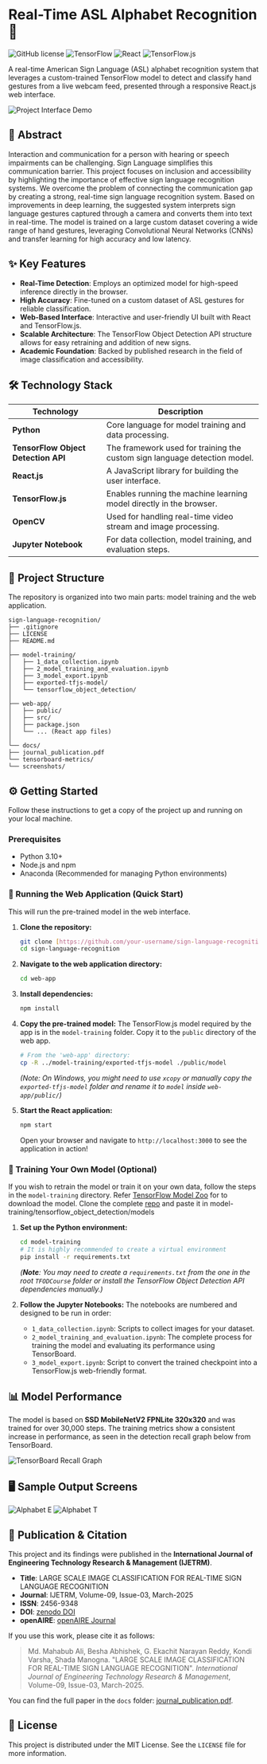 # Real-Time ASL Alphabet Recognition 🤟

![GitHub license](https://img.shields.io/badge/license-MIT-blue.svg) ![TensorFlow](https://img.shields.io/badge/TensorFlow-2.x-orange) ![React](https://img.shields.io/badge/React-18.x-blue) ![TensorFlow.js](https://img.shields.io/badge/TensorFlow.js-4.x-FF6F00)

A real-time American Sign Language (ASL) alphabet recognition system that leverages a custom-trained TensorFlow model to detect and classify hand gestures from a live webcam feed, presented through a responsive React.js web interface.

![Project Interface Demo](./docs/screenshots/interface/index_page.png)

## 📖 Abstract

Interaction and communication for a person with hearing or speech impairments can be challenging. Sign Language simplifies this communication barrier. This project focuses on inclusion and accessibility by highlighting the importance of effective sign language recognition systems. We overcome the problem of connecting the communication gap by creating a strong, real-time sign language recognition system. Based on improvements in deep learning, the suggested system interprets sign language gestures captured through a camera and converts them into text in real-time. The model is trained on a large custom dataset covering a wide range of hand gestures, leveraging Convolutional Neural Networks (CNNs) and transfer learning for high accuracy and low latency.

## ✨ Key Features

-   **Real-Time Detection**: Employs an optimized model for high-speed inference directly in the browser.
-   **High Accuracy**: Fine-tuned on a custom dataset of ASL gestures for reliable classification.
-   **Web-Based Interface**: Interactive and user-friendly UI built with React and TensorFlow.js.
-   **Scalable Architecture**: The TensorFlow Object Detection API structure allows for easy retraining and addition of new signs.
-   **Academic Foundation**: Backed by published research in the field of image classification and accessibility.

## 🛠️ Technology Stack

| Technology                                                                          | Description                                                               |
| ----------------------------------------------------------------------------------- | ------------------------------------------------------------------------- |
| **Python** | Core language for model training and data processing.                     |
| **TensorFlow Object Detection API** | The framework used for training the custom sign language detection model. |
| **React.js** | A JavaScript library for building the user interface.                     |
| **TensorFlow.js** | Enables running the machine learning model directly in the browser.       |
| **OpenCV** | Used for handling real-time video stream and image processing.            |
| **Jupyter Notebook** | For data collection, model training, and evaluation steps.                |

## 📂 Project Structure

The repository is organized into two main parts: model training and the web application.
```
sign-language-recognition/
├── .gitignore
├── LICENSE
├── README.md
│
├── model-training/
│   ├── 1_data_collection.ipynb
│   ├── 2_model_training_and_evaluation.ipynb
│   ├── 3_model_export.ipynb
│   ├── exported-tfjs-model/
│   └── tensorflow_object_detection/
│
├── web-app/
│   ├── public/
│   ├── src/
│   ├── package.json
│   └── ... (React app files)
│
└── docs/
├── journal_publication.pdf
└── tensorboard-metrics/
└── screenshots/
```
## ⚙️ Getting Started

Follow these instructions to get a copy of the project up and running on your local machine.

### Prerequisites

-   Python 3.10+
-   Node.js and npm
-   Anaconda (Recommended for managing Python environments)

### 🚀 Running the Web Application (Quick Start)

This will run the pre-trained model in the web interface.

1.  **Clone the repository:**
    ```bash
    git clone [https://github.com/your-username/sign-language-recognition.git](https://github.com/ekachitgvnarayan/sign-language-recognition.git)
    cd sign-language-recognition
    ```

2.  **Navigate to the web application directory:**
    ```bash
    cd web-app
    ```

3.  **Install dependencies:**
    ```bash
    npm install
    ```

4.  **Copy the pre-trained model:**
    The TensorFlow.js model required by the app is in the `model-training` folder. Copy it to the `public` directory of the web app.
    ```bash
    # From the 'web-app' directory:
    cp -R ../model-training/exported-tfjs-model ./public/model
    ```
    *(Note: On Windows, you might need to use `xcopy` or manually copy the `exported-tfjs-model` folder and rename it to `model` inside `web-app/public/`)*

5.  **Start the React application:**
    ```bash
    npm start
    ```
    Open your browser and navigate to `http://localhost:3000` to see the application in action!

### 🧠 Training Your Own Model (Optional)

If you wish to retrain the model or train it on your own data, follow the steps in the `model-training` directory.
Refer [TensorFlow Model Zoo](https://github.com/tensorflow/models/blob/master/research/object_detection/g3doc/tf2_detection_zoo.md) for to download the model. 
Clone the complete [repo](https://github.com/tensorflow/models.git) and paste it in model-training/tensorflow_object_detection/models

1.  **Set up the Python environment:**
    ```bash
    cd model-training
    # It is highly recommended to create a virtual environment
    pip install -r requirements.txt 
    ```
    *(**Note**: You may need to create a `requirements.txt` from the one in the root `TFODCourse` folder or install the TensorFlow Object Detection API dependencies manually.)*

2.  **Follow the Jupyter Notebooks:**
    The notebooks are numbered and designed to be run in order:
    -   `1_data_collection.ipynb`: Scripts to collect images for your dataset.
    -   `2_model_training_and_evaluation.ipynb`: The complete process for training the model and evaluating its performance using TensorBoard.
    -   `3_model_export.ipynb`: Script to convert the trained checkpoint into a TensorFlow.js web-friendly format.

## 📊 Model Performance

The model is based on **SSD MobileNetV2 FPNLite 320x320** and was trained for over 30,000 steps. The training metrics show a consistent increase in performance, as seen in the detection recall graph below from TensorBoard.

![TensorBoard Recall Graph](./docs/tensorboard-metrics/recall_metrics.png)

## 🖥️ Sample Output Screens

![Alphabet E](./docs/screenshots/outputs/E.png)
![Alphabet T](./docs/screenshots/outputs/T.png)

## 📜 Publication & Citation

This project and its findings were published in the **International Journal of Engineering Technology Research & Management (IJETRM)**.

-   **Title**: LARGE SCALE IMAGE CLASSIFICATION FOR REAL-TIME SIGN LANGUAGE RECOGNITION
-   **Journal**: IJETRM, Volume-09, Issue-03, March-2025
-   **ISSN**: 2456-9348
-   **DOI**: [zenodo DOI](https://doi.org/10.5281/zenodo.15089469)
-   **openAIRE**: [openAIRE Journal](https://explore.openaire.eu/search/result?pid=10.5281%2Fzenodo.15089469)

If you use this work, please cite it as follows:

> Md. Mahabub Ali, Besha Abhishek, G. Ekachit Narayan Reddy, Kondi Varsha, Shada Manogna. "LARGE SCALE IMAGE CLASSIFICATION FOR REAL-TIME SIGN LANGUAGE RECOGNITION". *International Journal of Engineering Technology Research & Management*, Volume-09, Issue-03, March-2025.

You can find the full paper in the `docs` folder: [journal_publication.pdf](./docs/journal_publication.pdf).

## 📄 License

This project is distributed under the MIT License. See the `LICENSE` file for more information.
